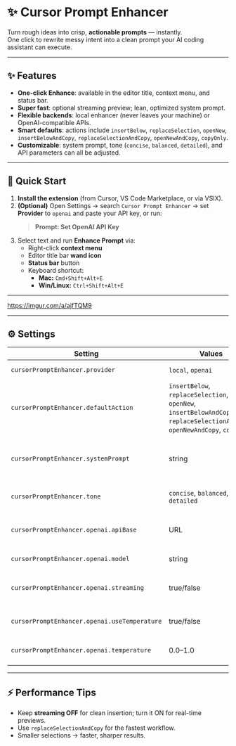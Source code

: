 # ✨ Cursor Prompt Enhancer

Turn rough ideas into crisp, **actionable prompts** — instantly.  
One click to rewrite messy intent into a clean prompt your AI coding assistant can execute.

---

## ✨ Features
- **One-click Enhance**: available in the editor title, context menu, and status bar.  
- **Super fast**: optional streaming preview; lean, optimized system prompt.  
- **Flexible backends**: local enhancer (never leaves your machine) or OpenAI-compatible APIs.  
- **Smart defaults**: actions include `insertBelow`, `replaceSelection`, `openNew`, `insertBelowAndCopy`, `replaceSelectionAndCopy`, `openNewAndCopy`, `copyOnly`.  
- **Customizable**: system prompt, tone (`concise`, `balanced`, `detailed`), and API parameters can all be adjusted.  

---

## 🚀 Quick Start
1. **Install the extension** (from Cursor, VS Code Marketplace, or via VSIX).  
2. **(Optional)** Open Settings → search `Cursor Prompt Enhancer` → set **Provider** to `openai` and paste your API key, or run:  
   > **Prompt: Set OpenAI API Key**  
3. Select text and run **Enhance Prompt** via:  
   - Right-click **context menu**  
   - Editor title bar **wand icon**  
   - **Status bar** button  
   - Keyboard shortcut:  
     - **Mac:** `Cmd+Shift+Alt+E`  
     - **Win/Linux:** `Ctrl+Shift+Alt+E`

---

https://imgur.com/a/ajfTQM9

---

## ⚙️ Settings

| Setting | Values | Description |
| --- | --- | --- |
| `cursorPromptEnhancer.provider` | `local`, `openai` | Backend to use |
| `cursorPromptEnhancer.defaultAction` | `insertBelow`, `replaceSelection`, `openNew`, `insertBelowAndCopy`, `replaceSelectionAndCopy`, `openNewAndCopy`, `copyOnly` | Default insertion behavior |
| `cursorPromptEnhancer.systemPrompt` | string | Custom system prompt (OpenAI mode) |
| `cursorPromptEnhancer.tone` | `concise`, `balanced`, `detailed` | Tone for local enhancer |
| `cursorPromptEnhancer.openai.apiBase` | URL | API base for OpenAI-compatible services |
| `cursorPromptEnhancer.openai.model` | string | Model name |
| `cursorPromptEnhancer.openai.streaming` | true/false | Stream live preview (default: off) |
| `cursorPromptEnhancer.openai.useTemperature` | true/false | Toggle temperature parameter |
| `cursorPromptEnhancer.openai.temperature` | 0.0–1.0 | Value if above is true |

---

## ⚡ Performance Tips
- Keep **streaming OFF** for clean insertion; turn it ON for real-time previews.  
- Use `replaceSelectionAndCopy` for the fastest workflow.  
- Smaller selections → faster, sharper results.  
